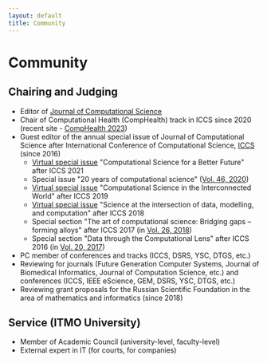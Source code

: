 ```yaml
---
layout: default
title: Community
---
```


# Community

## Chairing and Judging

- Editor of [Journal of Computational Science](https://www.journals.elsevier.com/journal-of-computational-science)
- Chair of Computational Health (CompHealth) track in ICCS since 2020 (recent site - [CompHealth 2023](https://sites.google.com/view/comp-health-2023/))
- Guest editor of the annual special issue of Journal of Computational Science after International Conference of Computational Science, [ICCS](https://www.iccs-meeting.org/) (since 2016)
	- [Virtual special issue](https://www.sciencedirect.com/journal/journal-of-computational-science/special-issue/10JWTQSD3Z9) "Computational Science for a Better Future" after ICCS 2021
	- Special issue "20 years of computational science" ([Vol. 46, 2020](https://www.sciencedirect.com/journal/journal-of-computational-science/vol/46/suppl/C))
	- [Virtual special issue](https://www.sciencedirect.com/journal/journal-of-computational-science/special-issue/107VGC0STDL) "Computational Science in the Interconnected World" after ICCS 2019
	- [Virtual special issue](https://www.sciencedirect.com/journal/journal-of-computational-science/special-issue/10V7TQJ3R74) "Science at the intersection of data, modelling, and computation" after ICCS 2018
	- Special section "The art of computational science: Bridging gaps – forming alloys" after ICCS 2017 (in [Vol. 26, 2018](https://www.sciencedirect.com/journal/journal-of-computational-science/vol/26))
	- Special section "Data through the Computational Lens" after ICCS 2016 (in [Vol. 20, 2017](https://www.sciencedirect.com/journal/journal-of-computational-science/vol/20))
- PC member of conferences and tracks (ICCS, DSRS, YSC, DTGS, etc.)
- Reviewing for journals (Future Generation Computer Systems, Journal of Biomedical Informatics, Journal of Computation Science, etc.) and conferences (ICCS, IEEE eScience, GEM, DSRS, YSC, DTGS, etc.)
- Reviewing grant proposals for the Russian Scientific Foundation in the area of mathematics and informatics (since 2018)

## Service (ITMO University)

- Member of Academic Council (university-level, faculty-level)
- External expert in IT (for courts, for companies)